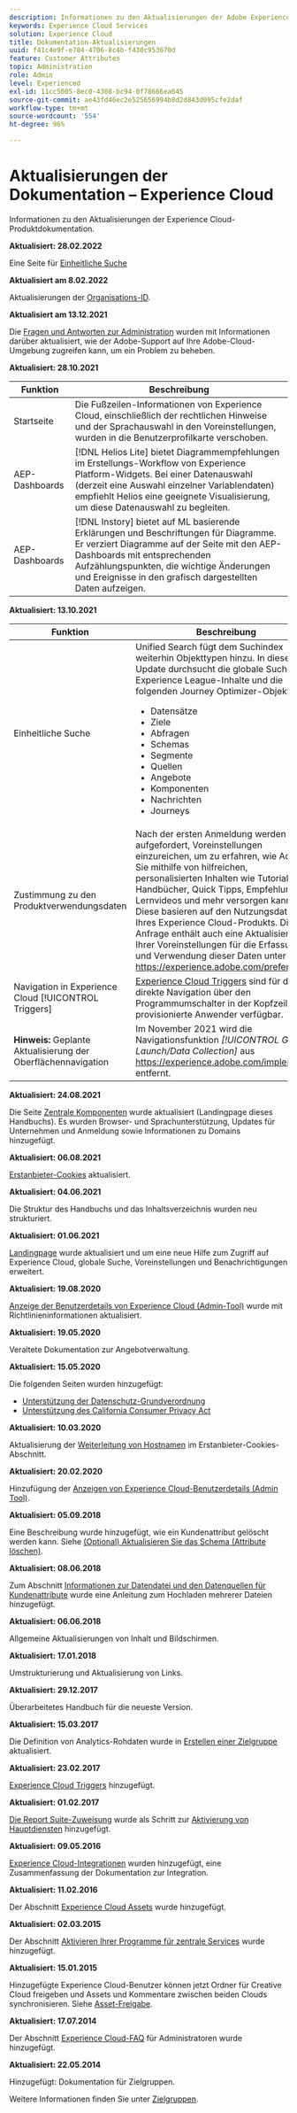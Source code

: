 ```yaml
---
description: Informationen zu den Aktualisierungen der Adobe Experience Cloud-Hilfe.
keywords: Experience Cloud Services
solution: Experience Cloud
title: Dokumentation-Aktualisierungen
uuid: f41c4e9f-e784-4706-8c4b-f430c953670d
feature: Customer Attributes
topic: Administration
role: Admin
level: Experienced
exl-id: 11cc5005-8ec0-4308-bc94-0f78666ea645
source-git-commit: ae43fd46ec2e525656994b8d2d843d095cfe2daf
workflow-type: tm+mt
source-wordcount: '554'
ht-degree: 96%

---
```


# Aktualisierungen der Dokumentation – Experience Cloud

Informationen zu den Aktualisierungen der Experience Cloud-Produktdokumentation.

**Aktualisiert: 28.02.2022**

Eine Seite für [Einheitliche Suche](search-experience-cloud.md)

**Aktualisiert am 8.02.2022**

Aktualisierungen der [Organisations-ID](organizations.md).

**Aktualisiert am 13.12.2021**

Die [Fragen und Antworten zur Administration](faq.md) wurden mit Informationen darüber aktualisiert, wie der Adobe-Support auf Ihre Adobe-Cloud-Umgebung zugreifen kann, um ein Problem zu beheben.

**Aktualisiert: 28.10.2021**

| Funktion | Beschreibung |
| ------- | ------- |
| Startseite | Die Fußzeilen-Informationen von Experience Cloud, einschließlich der rechtlichen Hinweise und der Sprachauswahl in den Voreinstellungen, wurden in die Benutzerprofilkarte verschoben. |
| AEP-Dashboards | [!DNL Helios Lite] bietet Diagrammempfehlungen im Erstellungs-Workflow von Experience Platform-Widgets. Bei einer Datenauswahl (derzeit eine Auswahl einzelner Variablendaten) empfiehlt Helios eine geeignete Visualisierung, um diese Datenauswahl zu begleiten. |
| AEP-Dashboards | [!DNL Instory] bietet auf ML basierende Erklärungen und Beschriftungen für Diagramme. Er verziert Diagramme auf der Seite mit den AEP-Dashboards mit entsprechenden Aufzählungspunkten, die wichtige Änderungen und Ereignisse in den grafisch dargestellten Daten aufzeigen. |

**Aktualisiert: 13.10.2021**

| Funktion | Beschreibung |
| ------- | ------- |
| Einheitliche Suche | Unified Search fügt dem Suchindex weiterhin Objekttypen hinzu. In diesem Update durchsucht die globale Suche jetzt Experience League-Inhalte und die folgenden Journey Optimizer-Objekttypen: <ul><li>Datensätze</li><li>Ziele</li><li>Abfragen</li><li>Schemas</li><li>Segmente</li><li>Quellen</li><li>Angebote</li><li>Komponenten</li><li>Nachrichten</li><li>Journeys</li></ul> |
| Zustimmung zu den Produktverwendungsdaten | Nach der ersten Anmeldung werden Sie aufgefordert, Voreinstellungen einzureichen, um zu erfahren, wie Adobe Sie mithilfe von hilfreichen, personalisierten Inhalten wie Tutorials, Handbücher, Quick Tipps, Empfehlungen, Lernvideos und mehr versorgen kann. Diese basieren auf den Nutzungsdaten Ihres Experience Cloud-Produkts. Diese Anfrage enthält auch eine Aktualisierung Ihrer Voreinstellungen für die Erfassung und Verwendung dieser Daten unter <https://experience.adobe.com/preferences>. |
| Navigation in Experience Cloud [!UICONTROL Triggers] | [Experience Cloud Triggers](https://experienceleague.adobe.com/docs/core-services/interface/services/activation/triggers.html?lang=de) sind für die direkte Navigation über den Programmumschalter in der Kopfzeile für provisionierte Anwender verfügbar. |
| **Hinweis:** Geplante Aktualisierung der Oberflächennavigation | Im November 2021 wird die Navigationsfunktion _[!UICONTROL Go to Launch/Data Collection]_ aus <https://experience.adobe.com/implement> entfernt. |

**Aktualisiert: 24.08.2021**

Die Seite [Zentrale Komponenten](experience-cloud.md) wurde aktualisiert (Landingpage dieses Handbuchs). Es wurden Browser- und Sprachunterstützung, Updates für Unternehmen und Anmeldung sowie Informationen zu Domains hinzugefügt.

**Aktualisiert: 06.08.2021**

[Erstanbieter-Cookies](cookies-first-party.md) aktualisiert.

**Aktualisiert: 04.06.2021**

Die Struktur des Handbuchs und das Inhaltsverzeichnis wurden neu strukturiert.

**Aktualisiert: 01.06.2021**

[Landingpage](experience-cloud.md) wurde aktualisiert und um eine neue Hilfe zum Zugriff auf Experience Cloud, globale Suche, Voreinstellungen und Benachrichtigungen erweitert.

**Aktualisiert: 19.08.2020**

[Anzeige der Benutzerdetails von Experience Cloud (Admin-Tool)](admin-tool-experience-cloud.md) wurde mit Richtlinieninformationen aktualisiert.

**Aktualisiert: 19.05.2020**

Veraltete Dokumentation zur Angebotverwaltung.

**Aktualisiert: 15.05.2020**

Die folgenden Seiten wurden hinzugefügt:

* [Unterstützung der Datenschutz-Grundverordnung](gdpr.md)
* [Unterstützung des California Consumer Privacy Act](ccpa.md)

**Aktualisiert: 10.03.2020**

Aktualisierung der [Weiterleitung von Hostnamen](cookies-first-party.md#validate) im Erstanbieter-Cookies-Abschnitt.

**Aktualisiert: 20.02.2020**

Hinzufügung der [Anzeigen von Experience Cloud-Benutzerdetails (Admin Tool)](admin-tool-experience-cloud.md).

**Aktualisiert: 05.09.2018**

Eine Beschreibung wurde hinzugefügt, wie ein Kundenattribut gelöscht werden kann. Siehe [(Optional) Aktualisieren Sie das Schema (Attribute löschen)](t-crs-usecase.md#task_6568898BB7C44A42ABFB86532B89063C).

**Aktualisiert: 08.06.2018**

Zum Abschnitt [Informationen zur Datendatei und den Datenquellen für Kundenattribute](crs-data-file.md#concept_DE908F362DF24172BFEF48E1797DAF19) wurde eine Anleitung zum Hochladen mehrerer Dateien hinzugefügt.

**Aktualisiert: 06.06.2018**

Allgemeine Aktualisierungen von Inhalt und Bildschirmen.

**Aktualisiert: 17.01.2018**

Umstrukturierung und Aktualisierung von Links.

**Aktualisiert: 29.12.2017**

Überarbeitetes Handbuch für die neueste Version.

**Aktualisiert: 15.03.2017**

Die Definition von Analytics-Rohdaten wurde in [Erstellen einer Zielgruppe](t-audience-create.md#task_37F407F58BF9459493BB8E968CDFE737) aktualisiert.

**Aktualisiert: 23.02.2017**

[Experience Cloud Triggers](triggers.md#concept_887B30241B3E4DB0A2553B2996E2D4FB) hinzugefügt.

**Aktualisiert: 01.02.2017**

[Die Report Suite-Zuweisung](core-services.md#concept_apg_zq2_rw) wurde als Schritt zur [Aktivierung von Hauptdiensten](core-services.md#concept_07ED1D5C64234E77976E6D572E78FB9C) hinzugefügt.

**Aktualisiert: 09.05.2016**

[Experience Cloud-Integrationen](marketing-cloud-integrations.md#concept_9E6D3E37D1E3452E8CCCFA92AF034F90) wurden hinzugefügt, eine Zusammenfassung der Dokumentation zur Integration.

**Aktualisiert: 11.02.2016**

Der Abschnitt [Experience Cloud Assets](experience-cloud-assets.md#concept_DDA5224C907D4A4F817D795DA0ED64D0) wurde hinzugefügt.

**Aktualisiert: 02.03.2015**

Der Abschnitt [Aktivieren Ihrer Programme für zentrale Services](core-services.md#concept_07ED1D5C64234E77976E6D572E78FB9C) wurde hinzugefügt.

**Aktualisiert: 15.01.2015**

Hinzugefügte Experience Cloud-Benutzer können jetzt Ordner für Creative Cloud freigeben und Assets und Kommentare zwischen beiden Clouds synchronisieren. Siehe [Asset-Freigabe](creative-cloud.md#concept_3E5A34C3459047D5965F900788A9BA68).

**Aktualisiert: 17.07.2014**

Der Abschnitt [Experience Cloud-FAQ](faq.md#concept_13219B4E51784577B6FF78AAA203DE91) für Administratoren wurde hinzugefügt.

**Aktualisiert: 22.05.2014**

Hinzugefügt: Dokumentation für Zielgruppen.

Weitere Informationen finden Sie unter [Zielgruppen](audience-library.md#topic_679810123CAA4E0CA4FA3417FB0100C7).
